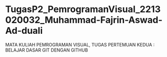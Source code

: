 # TugasP2_PemrogramanVisual_2213020032_Muhammad-Fajrin-Aswad-Ad-duali
MATA KULIAH PEMROGRAMAN VISUAL, TUGAS PERTEMUAN KEDUA : BELAJAR DASAR GIT DENGAN GITHUB
